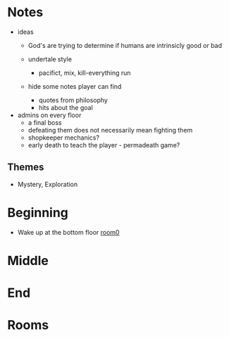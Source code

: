 # Notes
- ideas
    - God's are trying to determine if humans are intrinsicly good or bad
    - undertale style
        - pacifict, mix, kill-everything run

    - hide some notes player can find
        - quotes from philosophy
        - hits about the goal
- admins on every floor
    - a final boss
    - defeating them does not necessarily mean fighting them
    - shopkeeper mechanics?
    - early death to teach the player - permadeath game?
## Themes
- Mystery, Exploration

# Beginning
- Wake up at the bottom floor
[room0](room0.md)

# Middle

# End

# Rooms

